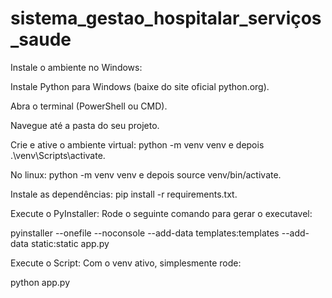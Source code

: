 # sistema_gestao_hospitalar_serviços_saude
Instale o ambiente no Windows:

Instale Python para Windows (baixe do site oficial python.org).

Abra o terminal (PowerShell ou CMD).

Navegue até a pasta do seu projeto.

Crie e ative o ambiente virtual: python -m venv venv e depois .\venv\Scripts\activate.

No linux: python -m venv venv e depois source venv/bin/activate.

Instale as dependências: pip install -r requirements.txt.

Execute o PyInstaller: Rode o seguinte comando para gerar o executavel:

pyinstaller --onefile --noconsole --add-data templates:templates --add-data static:static app.py

Execute o Script: Com o venv ativo, simplesmente rode:

python app.py